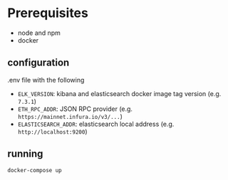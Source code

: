 # Prerequisites

- node and npm
- docker

## configuration

.env file with the following

- `ELK_VERSION`: kibana and elasticsearch docker image tag version (e.g. `7.3.1`)
- `ETH_RPC_ADDR`: JSON RPC provider (e.g. `https://mainnet.infura.io/v3/...`)
- `ELASTICSEARCH_ADDR`: elasticsearch local address (e.g. `http://localhost:9200`)

## running

`docker-compose up`
